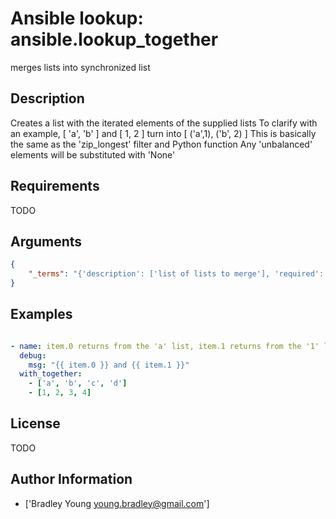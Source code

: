 # Ansible lookup: ansible.lookup_together


merges lists into synchronized list

## Description

Creates a list with the iterated elements of the supplied lists
To clarify with an example, [ 'a', 'b' ] and [ 1, 2 ] turn into [ ('a',1), ('b', 2) ]
This is basically the same as the 'zip_longest' filter and Python function
Any 'unbalanced' elements will be substituted with 'None'

## Requirements

TODO

## Arguments

``` json
{
    "_terms": "{'description': ['list of lists to merge'], 'required': True}",
}
```

## Examples


``` yaml

- name: item.0 returns from the 'a' list, item.1 returns from the '1' list
  debug:
    msg: "{{ item.0 }} and {{ item.1 }}"
  with_together:
    - ['a', 'b', 'c', 'd']
    - [1, 2, 3, 4]

```

## License

TODO

## Author Information
  - ['Bradley Young <young.bradley@gmail.com>']
